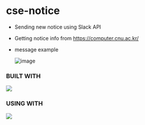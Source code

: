 # cse-notice
* Sending new notice using Slack API
* Getting notice info from https://computer.cnu.ac.kr/

* message example

  ![image](https://user-images.githubusercontent.com/68285620/171328959-ce0a82ea-bdc8-4236-aa3c-427410871d21.png)

### BUILT WITH
<img src="https://img.shields.io/badge/Python-3671a1?style=flat-square&logo=python&logoColor=white"/></a>

### USING WITH
<img src="https://img.shields.io/badge/Gitub Actions-000000?style=flat-square&logo=github&logoColor=white"/></a>
